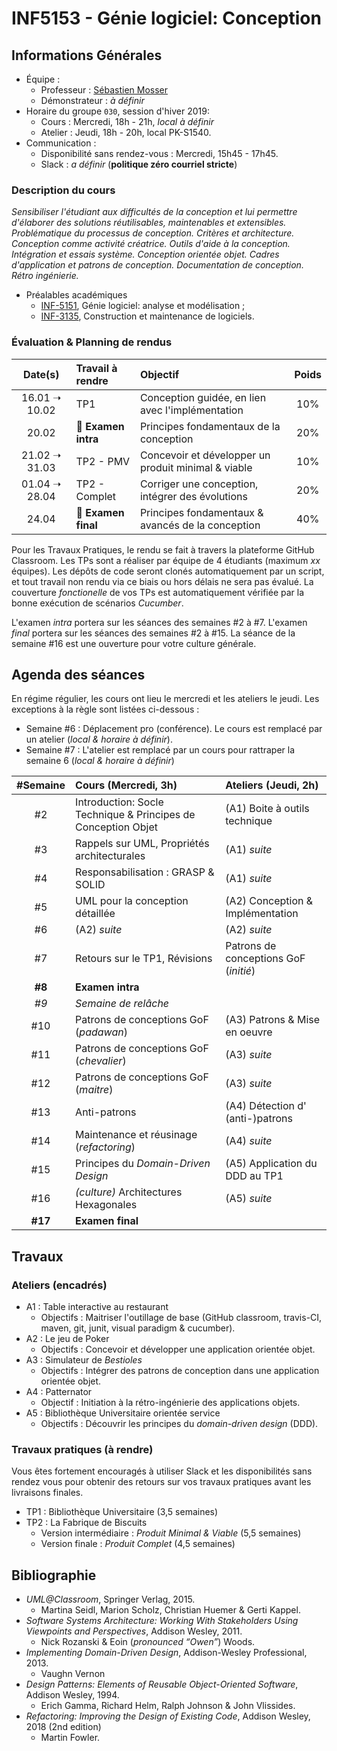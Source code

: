 # INF5153 - Génie logiciel: Conception

## Informations Générales

  * Équipe : 
    * Professeur : [Sébastien Mosser](https://mosser.github.io)
    * Démonstrateur : _à définir_  
  * Horaire du groupe `030`, session d'hiver 2019:
    * Cours : Mercredi, 18h - 21h, _local à définir_
    * Atelier : Jeudi, 18h - 20h, local PK-S1540.
  * Communication : 
    * Disponibilité sans rendez-vous : Mercredi, 15h45 - 17h45.
    * Slack : _a définir_ (**politique zéro courriel stricte**)

### Description du cours 

_Sensibiliser l'étudiant aux difficultés de la conception et lui permettre d'élaborer des solutions réutilisables, maintenables et extensibles. Problématique du processus de conception. Critères et architecture. Conception comme activité créatrice. Outils d'aide à la conception. Intégration et essais système. 
Conception orientée objet. Cadres d'application et patrons de conception. Documentation de conception. Rétro ingénierie._

  * Préalables académiques
    * [INF-5151](https://etudier.uqam.ca/cours?sigle=INF5151), Génie logiciel: analyse et modélisation ; 
    * [INF-3135](https://etudier.uqam.ca/cours?sigle=INF3135), Construction et maintenance de logiciels.

### Évaluation & Planning de rendus

<center>

| Date(s)  | Travail à rendre | Objectif | Poids |
| :---:   | :---   | :---    | :---: |
| 16.01 ➝ 10.02 | TP1 |  Conception guidée, en lien avec l'implémentation | 10% |
| 20.02 | :notebook: **Examen intra** | Principes fondamentaux de la conception | 20% |
| 21.02 ➝ 31.03 | TP2 - PMV | Concevoir et développer un produit minimal & viable  | 10% |
| 01.04 ➝ 28.04 | TP2 - Complet | Corriger une conception, intégrer des évolutions  | 20% |
| 24.04 | :notebook: **Examen final** | Principes fondamentaux & avancés de la conception | 40% |

</center>

Pour les Travaux Pratiques, le rendu se fait à travers la plateforme GitHub Classroom. Les TPs sont a réaliser par équipe de 4 étudiants (maximum _xx_ équipes). Les dépôts de code seront clonés automatiquement par un script, et tout travail non rendu via ce biais ou hors délais ne sera pas évalué.  La couverture _fonctionelle_ de vos TPs est automatiquement vérifiée par la bonne exécution de scénarios _Cucumber_.

L'examen _intra_ portera sur les séances des semaines #2 à #7. L'examen _final_ portera sur les séances des semaines #2 à #15. La séance de la semaine #16 est une ouverture pour votre culture générale.

## Agenda des séances

En régime régulier, les cours ont lieu le mercredi et les ateliers le jeudi. Les exceptions à la règle sont listées ci-dessous :

  - Semaine #6 : Déplacement pro (conférence). Le cours est remplacé par un atelier (_local & horaire à définir_).
  - Semaine #7 : L'atelier est remplacé par un cours pour rattraper la semaine 6 (_local & horaire à définir_)

<center>

| #Semaine | Cours (Mercredi, 3h) | Ateliers (Jeudi, 2h) |
| :---:   | :---   | :---    |
| #2      |  Introduction: Socle Technique & Principes de Conception Objet |  (A1) Boite à outils technique |
| #3      |  Rappels sur UML, Propriétés architecturales | (A1) _suite_ |
| #4      |  Responsabilisation : GRASP & SOLID | (A1) _suite_ |
| #5      |  UML pour la conception détaillée | (A2) Conception & Implémentation |
| #6      |  (A2) _suite_ | (A2) _suite_   | 
| #7      |  Retours sur le TP1, Révisions|  Patrons de conceptions GoF (_initié_) |
| **#8**  | **Examen intra**   |   |
| _#9_    | _Semaine de relâche_   |   |
| #10     |  Patrons de conceptions GoF (_padawan_) | (A3) Patrons & Mise en oeuvre  |
| #11     |  Patrons de conceptions GoF (_chevalier_) | (A3) _suite_ |
| #12     |  Patrons de conceptions GoF (_maitre_) |  (A3) _suite_  |
| #13     |  Anti-patrons | (A4) Détection d' (anti-)patrons  |
| #14     |  Maintenance et réusinage (_refactoring_) | (A4) _suite_  |
| #15     |  Principes du _Domain-Driven Design_  | (A5) Application du DDD au TP1  | 
| #16     |  _(culture)_ Architectures Hexagonales | (A5) _suite_  |
| **#17** |  **Examen final** |  |

</center>

## Travaux

### Ateliers (encadrés)

  * A1 : Table interactive au restaurant
    * Objectifs : Maitriser l'outillage de base (GitHub classroom, travis-CI, maven, git, junit, visual paradigm & cucumber).
  * A2 : Le jeu de Poker
    * Objectifs : Concevoir et développer une application orientée objet.
  * A3 : Simulateur de _Bestioles_
    * Objectifs : Intégrer des patrons de conception dans une application orientée objet.
  * A4 : Patternator
    * Objectif : Initiation à la rétro-ingénierie des applications objets.
  * A5 : Bibliothèque Universitaire orientée service
    * Objectifs : Découvrir les principes du _domain-driven design_ (DDD).

### Travaux pratiques (à rendre)

Vous êtes fortement encouragés à utiliser Slack et les disponibilités sans rendez vous pour obtenir des retours sur vos travaux pratiques avant les livraisons finales.

  * TP1 : Bibliothèque Universitaire (3,5 semaines)
  * TP2 : La Fabrique de Biscuits 
    * Version intermédiaire : _Produit Minimal & Viable_ (5,5 semaines)
    * Version finale : _Produit Complet_  (4,5 semaines)

## Bibliographie

  * _UML@Classroom_, Springer Verlag, 2015.
    * Martina Seidl, Marion Scholz, Christian Huemer & Gerti Kappel. 
  * _Software Systems Architecture: Working With Stakeholders Using Viewpoints and Perspectives_, Addison Wesley, 2011.
    * Nick Rozanski & Eoin (_pronounced “Owen”_) Woods. 
  * _Implementing Domain-Driven Design_, Addison-Wesley Professional, 2013.
    * Vaughn Vernon 
  * _Design Patterns: Elements of Reusable Object-Oriented Software_, Addison Wesley, 1994.
    * Erich Gamma, Richard Helm, Ralph Johnson & John Vlissides.
  * _Refactoring: Improving the Design of Existing Code_, Addison Wesley, 2018 (2nd edition)
    * Martin Fowler.  

